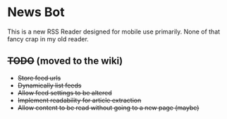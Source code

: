 # News Bot
This is a new RSS Reader designed for mobile use primarily. None of that fancy crap in my old reader.

## ~~TODO~~ (moved to the wiki)
* ~~Store feed urls~~
* ~~Dynamically list feeds~~
* ~~Allow feed settings to be altered~~
* ~~Implement readability for article extraction~~
* ~~Allow content to be read without going to a new page (maybe)~~
